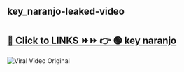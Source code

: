 
 ## key_naranjo-leaked-video 

# <h2><a href="https://clipsfans.com/key_naranjo&ref=git">🔗 Click to LINKS ⏩⏩ 👉 🟢 key naranjo </a></h2>

<a href="https://clipsfans.com/key_naranjo&ref=git" rel="nofollow" data-target="animated-image.originalLink"><img src="https://i.ibb.co.com/xMMVF88/686577567.gif" alt="Viral Video Original" style="max-width: 100%; display: inline-block;" data-target="animated-image.originalImage"></a>
